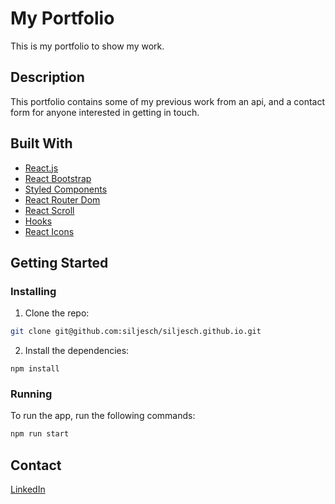 # My Portfolio

This is my portfolio to show my work.

## Description

This portfolio contains some of my previous work from an api, and a contact form for anyone interested in getting in touch.

## Built With

- [React.js](https://reactjs.org/)
- [React Bootstrap](https://react-bootstrap.github.io/)
- [Styled Components](https://styled-components.com/)
- [React Router Dom](https://reactrouter.com/)
- [React Scroll](https://www.npmjs.com/package/react-scroll)
- [Hooks](https://usehooks.com/)
- [React Icons](https://react-icons.github.io/react-icons/)

## Getting Started

### Installing

1. Clone the repo:

```bash
git clone git@github.com:siljesch/siljesch.github.io.git
```

2. Install the dependencies:

```
npm install
```

### Running

To run the app, run the following commands:

```bash
npm run start
```

## Contact

[LinkedIn](https://www.linkedin.com/in/silje-sch%C3%B8ll-897ab0158/)
